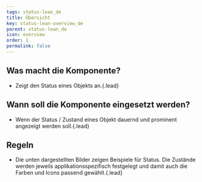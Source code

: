 ```yaml
---
tags: status-lean_de
title: Übersicht
key: status-lean-overview_de
parent: status-lean_de
icon: overview
order: 1
permalink: false  
---
```


## Was macht die Komponente?
* Zeigt den Status eines Objekts an.{.lead}


## Wann soll die Komponente eingesetzt werden?
* Wenn der Status / Zustand eines Objekt dauernd und prominent angezeigt werden soll.{.lead}


## Regeln
* Die unten dargestellten Bilder zeigen Beispiele für Status. Die Zustände werden jeweils applikationsspezifisch festgelegt und damit auch die <sbb-link variant="inline" type="button" href="/{{page.lang}}/foundation/colors/base-colors/">Farben</sbb-link> und <sbb-link variant="inline" type="button" href="/{{page.lang}}/foundation/assets/icons/">Icons</sbb-link> passend gewählt.{.lead}

